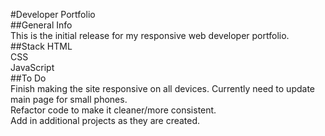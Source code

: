 #Developer Portfolio
<br/>
##General Info
<br/>
This is the initial release for my responsive web developer portfolio. 
<br/>
##Stack
HTML
<br/>
CSS
<br/>
JavaScript
<br/>
##To Do
<br/>
Finish making the site responsive on all devices. Currently need to update main page for small phones. 
<br/>
Refactor code to make it cleaner/more consistent.
<br/>
Add in additional projects as they are created.
